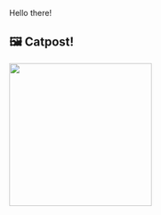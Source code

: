 Hello there!



## 🖼️ Catpost!

<sub>
    <img src="https://cdn2.thecatapi.com/images/af8.jpg" height="256">
</sub>

